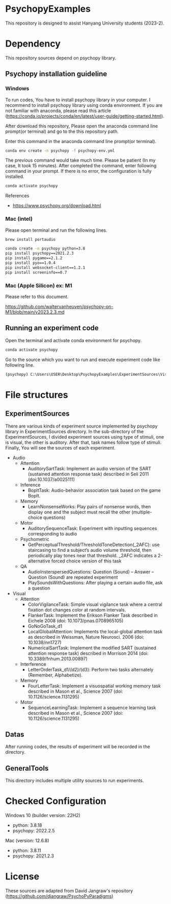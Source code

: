 # PsychopyExamples

This repository is designed to assist Hanyang University students (2023-2). 

# Dependency 

This repository sources depend on psychopy library.

## Psychopy installation guideline

### Windows

To run codes, You have to install psychopy library in your computer. I recommend to install psychopy library using conda environment. If you are not familiar with anaconda, please read this article (https://conda.io/projects/conda/en/latest/user-guide/getting-started.html).

After download this repository, Please open the anaconda command line prompt(or terminal) and go to the this repository path. 

Enter this command in the anaconda command line prompt(or terminal).
```bash
conda env create -n psychopy -f psychopy-env.yml
```
The previous command would take much time. Please be patient (In my case, It took 15 minutes). After completed the command, enter following command in your prompt. If there is no error, the configuration is fully installed.

```bash
conda activate psychopy
```

References 
- https://www.psychopy.org/download.html

### Mac (intel)

Please open terminal and run the following lines.

```bash
brew install portaudio

conda create -n psychopy python=3.8
pip install psychopy==2021.2.3
pip install pygame==2.1.2
pip install pyo==1.0.4
pip install websocket-client==1.2.1
pip install screeninfo==0.7
```

### Mac (Apple Silicon) ex: M1

Please refer to this document.

https://github.com/waltervanheuven/psychopy-on-M1/blob/main/v2023.2.3.md

## Running an experiment code

Open the terminal and activate conda environment for psychopy.

```bash
conda activate psychopy
```

Go to the source which you want to run and execute experiment code like following line.

```bash
(psychopy) C:\Users\USER\Desktop\PsychopyExamples\ExperimentSources\Visual\Memory> python ./FourLetterTask.py
```

# File structures

## ExperimentSources

There are various kinds of experiment source implemented by psychopy library in ExperimentSources directory. In the sub-directory of the ExperimentSources, I divided experiment sources using type of stimuli, one is visual, the other is auditory. After that, task names follow type of stimuli. Finally, You will see the sources of each experiment.

- Audio
  - Attention
      - AuditorySartTask: Implement an audio version of the SART (sustained attention response task) described in Seli 2011 (doi:10.1037/a0025111)
  - Inference
      - BopItTask: Audio-behavior association task based on the game BopIt.
  - Memory
      - LearnNonsenseWorks: Play pairs of nonsense words, then display one and the subject must recall the other (multiple-choice questions)
  - Motor
      - AuditorySequenceTask: Experiment with inputting sequences corresponding to audio
  - Psychometric
      - GetPerceptualThreshold/ThresholdToneDetection(_2AFC): use staircasing to find a subject’s audio volume threshold, then periodically play tones near that threshold. _2AFC indicates a 2-alternative forced choice version of this task
  - QA
      - AudioInsterspersedQuestions: Question (Sound) – Answer – Question (Sound) are repeated experiment
      - PlaySoundsWithQuestions: After playing a certain audio file, ask a question
- Visual
  -  Attention
      - ColorVigilanceTask: Simple visual vigilance task where a central fixation dot changes color at random intervals.
      - FlankerTask: Implement the Erikson Flanker Task described in Eichele 2008 (doi: 10.1073/pnas.0708965105)
      - GoNoGoTask_d1
      - LocalGlobalAttention: Implements the local-global attention task as described in Weissman, Nature Neurosci. 2006 (doi: 10.1038/nn1727)
      - NumericalSartTask: Implement the modified SART (sustained attention response task) described in Morrison 2014 (doi: 10.3389/fnhum.2013.00897)
  -  Interference
      - LetterOrderTask_d1/_(d2)/_(d3): Perform two tasks alternately (Remember, Alphabetize).
  -  Memory
      - FourLetterTask: Implement a visuospatial working memory task described in Mason et al., Science 2007 (doi: 10.1126/science.1131295)
  -  Motor
      - SequenceLearningTask: Implement a sequence learning task described in Mason et al., Science 2007 (doi: 10.1126/science.1131295)
        
## Datas

After running codes, the results of experiment will be recorded in the directory. 

## GeneralTools

This directory includes multiple utility sources to run experiments.

# Checked Configuration

Windows 10 (builder version: 22H2)
- python: 3.8.18
- psychopy: 2022.2.5

Mac (version: 12.6.8)
- python: 3.8.11
- psychopy: 2021.2.3

# License

These sources are adapted from David Jangraw's repository (https://github.com/djangraw/PsychoPyParadigms)


